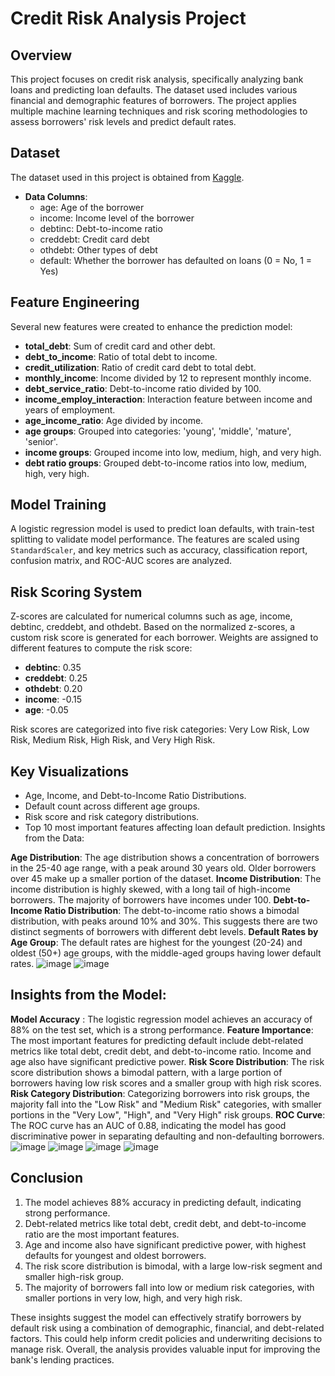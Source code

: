 # Credit Risk Analysis Project

## Overview
This project focuses on credit risk analysis, specifically analyzing bank loans and predicting loan defaults. The dataset used includes various financial and demographic features of borrowers. The project applies multiple machine learning techniques and risk scoring methodologies to assess borrowers' risk levels and predict default rates.

## Dataset
The dataset used in this project is obtained from [Kaggle](https://www.kaggle.com/datasets/atulmittal199174/credit-risk-analysis-for-extending-bank-loans).

- **Data Columns**:
  - age: Age of the borrower
  - income: Income level of the borrower
  - debtinc: Debt-to-income ratio
  - creddebt: Credit card debt
  - othdebt: Other types of debt
  - default: Whether the borrower has defaulted on loans (0 = No, 1 = Yes)

## Feature Engineering
Several new features were created to enhance the prediction model:
- **total_debt**: Sum of credit card and other debt.
- **debt_to_income**: Ratio of total debt to income.
- **credit_utilization**: Ratio of credit card debt to total debt.
- **monthly_income**: Income divided by 12 to represent monthly income.
- **debt_service_ratio**: Debt-to-income ratio divided by 100.
- **income_employ_interaction**: Interaction feature between income and years of employment.
- **age_income_ratio**: Age divided by income.
- **age groups**: Grouped into categories: 'young', 'middle', 'mature', 'senior'.
- **income groups**: Grouped income into low, medium, high, and very high.
- **debt ratio groups**: Grouped debt-to-income ratios into low, medium, high, very high.

## Model Training
A logistic regression model is used to predict loan defaults, with train-test splitting to validate model performance. The features are scaled using `StandardScaler`, and key metrics such as accuracy, classification report, confusion matrix, and ROC-AUC scores are analyzed.

## Risk Scoring System
Z-scores are calculated for numerical columns such as age, income, debtinc, creddebt, and othdebt. Based on the normalized z-scores, a custom risk score is generated for each borrower. Weights are assigned to different features to compute the risk score:

- **debtinc**: 0.35
- **creddebt**: 0.25
- **othdebt**: 0.20
- **income**: -0.15
- **age**: -0.05

Risk scores are categorized into five risk categories: Very Low Risk, Low Risk, Medium Risk, High Risk, and Very High Risk.

## Key Visualizations
- Age, Income, and Debt-to-Income Ratio Distributions.
- Default count across different age groups.
- Risk score and risk category distributions.
- Top 10 most important features affecting loan default prediction.
Insights from the Data:

**Age Distribution**: The age distribution shows a concentration of borrowers in the 25-40 age range, with a peak around 30 years old. Older borrowers over 45 make up a smaller portion of the dataset.
**Income Distribution**: The income distribution is highly skewed, with a long tail of high-income borrowers. The majority of borrowers have incomes under 100.
**Debt-to-Income Ratio Distribution**: The debt-to-income ratio shows a bimodal distribution, with peaks around 10% and 30%. This suggests there are two distinct segments of borrowers with different debt levels.
**Default Rates by Age Group**: The default rates are highest for the youngest (20-24) and oldest (50+) age groups, with the middle-aged groups having lower default rates.
![image](https://github.com/user-attachments/assets/3423e34c-34e0-4796-b40d-f9afff0fddc0)
![image](https://github.com/user-attachments/assets/3852664f-a504-466d-835c-2289a2f81c3a)

## Insights from the Model:

**Model Accuracy** : The logistic regression model achieves an accuracy of 88% on the test set, which is a strong performance.
**Feature Importance**: The most important features for predicting default include debt-related metrics like total debt, credit debt, and debt-to-income ratio. Income and age also have significant predictive power.
**Risk Score Distribution**: The risk score distribution shows a bimodal pattern, with a large portion of borrowers having low risk scores and a smaller group with high risk scores.
**Risk Category Distribution**: Categorizing borrowers into risk groups, the majority fall into the "Low Risk" and "Medium Risk" categories, with smaller portions in the "Very Low", "High", and "Very High" risk groups.
**ROC Curve**: The ROC curve has an AUC of 0.88, indicating the model has good discriminative power in separating defaulting and non-defaulting borrowers.
![image](https://github.com/user-attachments/assets/6f2991d8-4a8e-43ec-bf3a-724869c536e6)
![image](https://github.com/user-attachments/assets/3d903afa-a42b-42c3-abbe-6c639a98caac)
![image](https://github.com/user-attachments/assets/fb449c1d-fa53-49ad-b7a1-7fe60febf549)
![image](https://github.com/user-attachments/assets/ce5a588d-1c66-4a7c-a51d-e3ed53f039ec)

## Conclusion
1. The model achieves 88% accuracy in predicting default, indicating strong performance.
2. Debt-related metrics like total debt, credit debt, and debt-to-income ratio are the most important features.
3. Age and income also have significant predictive power, with highest defaults for youngest and oldest borrowers.
4. The risk score distribution is bimodal, with a large low-risk segment and smaller high-risk group.
5. The majority of borrowers fall into low or medium risk categories, with smaller portions in very low, high, and very high risk.

These insights suggest the model can effectively stratify borrowers by default risk using a combination of demographic, financial, and debt-related factors. This could help inform credit policies and underwriting decisions to manage risk. Overall, the analysis provides valuable input for improving the bank's lending practices.
